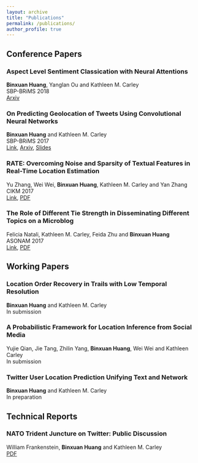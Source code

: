 ```yaml
---
layout: archive
title: "Publications"
permalink: /publications/
author_profile: true
---
```


## Conference Papers
### Aspect Level Sentiment Classication with Neural Attentions
**Binxuan Huang**, Yanglan Ou and Kathleen M. Carley <br /> 
SBP-BRiMS 2018<br /> 
[Arxiv](https://arxiv.org/abs/1804.06536)

### On Predicting Geolocation of Tweets Using Convolutional Neural Networks
**Binxuan Huang** and Kathleen M. Carley<br /> 
SBP-BRiMS 2017<br /> 
[Link](https://link.springer.com/chapter/10.1007/978-3-319-60240-0_34), 
[Arxiv](https://arxiv.org/abs/1704.05146), 
[Slides](https://binxuan.github.io/files/location_prediction.pdf)

### RATE: Overcoming Noise and Sparsity of Textual Features in Real-Time Location Estimation
Yu Zhang, Wei Wei, **Binxuan Huang**, Kathleen M. Carley and Yan Zhang<br /> 
CIKM 2017<br /> 
[Link](https://dl.acm.org/citation.cfm?id=3133067),
[PDF](http://www.casos.cs.cmu.edu/publications/papers/2017LocationInference.pdf)

### The Role of Different Tie Strength in Disseminating Different Topics on a Microblog
Felicia Natali, Kathleen M. Carley, Feida Zhu and **Binxuan Huang** <br /> 
ASONAM 2017<br /> 
[Link](https://dl.acm.org/citation.cfm?id=3110130),
[PDF](http://ink.library.smu.edu.sg/cgi/viewcontent.cgi?article=4929&context=sis_research)

## Working Papers
### Location Order Recovery in Trails with Low Temporal Resolution
**Binxuan Huang** and Kathleen M. Carley<br /> 
In submission

### A Probabilistic Framework for Location Inference from Social Media
Yujie Qian, Jie Tang, Zhilin Yang, **Binxuan Huang**, Wei Wei and Kathleen Carley <br />
In submission


### Twitter User Location Prediction Unifying Text and Network
**Binxuan Huang** and Kathleen M. Carley <br /> 
In preparation

## Technical Reports
### NATO Trident Juncture on Twitter: Public Discussion
William Frankenstein, **Binxuan Huang** and Kathleen M. Carley <br /> 
[PDF](http://www.casos.cs.cmu.edu/publications/papers/TwitterNATO-CMU-ISR-16-100.pdf)

